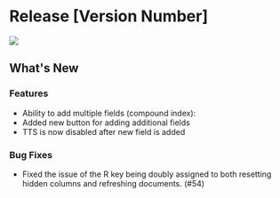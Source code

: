 # Release [Version Number]

<img src="https://github.com/kopecmaciej/vi-mongo/blob/master/assets/logo/no-background.svg" align="center"/>

## What's New

### Features
- Ability to add multiple fields (compound index):
 - Added new button for adding additional fields
 - TTS is now disabled after new field is added

### Bug Fixes
- Fixed the issue of the R key being doubly assigned to both resetting hidden columns and refreshing documents. (#54)
